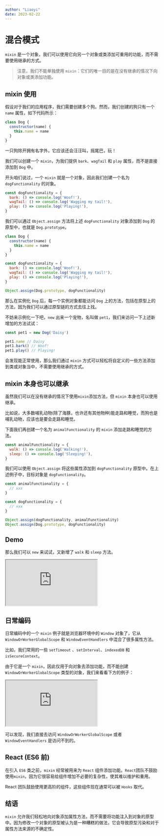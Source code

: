```yaml
---
author: "Liaoyi"
date: 2023-02-22
---
```


# 混合模式

`mixin` 是一个对象，我们可以使用它向另一个对象或类添加可重用的功能，而不需要使用继承的方式。

> 注意，我们不能单独使用 `mixin`：它们的唯一目的是在没有继承的情况下向对象或类添加功能。

## mixin 使用

假设对于我们的应用程序，我们需要创建多个狗。然而，我们创建的狗只有一个 `name` 属性，如下代码所示：

```js
class Dog {
  constructor(name) {
    this.name = name
  }
}
```

一只狗除开拥有名字外，它应该还会汪汪叫，摇尾巴，玩！

我们可以创建一个 `mixin`，为我们提供 `bark`、`wagTail` 和 `play` 属性，而不是直接添加到 `Dog` 中。

开头咱们说过，一个 `mixin` 就是一个对象，因此我们创建一个名为 `dogFunctionality` 的对象。

```js
const dogFunctionality = {
  bark: () => console.log('Woof!'),
  wagTail: () => console.log('Wagging my tail!'),
  play: () => console.log('Playing!'),
}
```

我们可以通过 `Object.assign` 方法将上述 `dogFunctionality` 对象添加到 `Dog` 的原型中，也就是 `Dog.prototype`。

```js
class Dog {
  constructor(name) {
    this.name = name
  }
}

const dogFunctionality = {
  bark: () => console.log('Woof!'),
  wagTail: () => console.log('Wagging my tail!'),
  play: () => console.log('Playing!'),
}

Object.assign(Dog.prototype, dogFunctionality)
```

那么在实例化 `Dog` 后，每一个实例对象都能访问 `Dog` 上的方法，包括在原型上的方法，因为我们可以通过原型链的方式去往上找。

不妨来示例化一下吧，`new` 出来一个宠物，名叫做 `pet1`，我们来访问一下上述新增加的方法试试：

```js
const pet1 = new Dog('Daisy')

pet1.name // Daisy
pet1.bark() // Woof!
pet1.play() // Playing!
```

会发现能正常使用，那么我们通过 `mixin` 方式可以轻松将自定义的一些方法添加到类或对象当中，不需要使用继承的方式。

## mixin 本身也可以继承

虽然我们可以在没有继承的情况下使用`mixin`添加方法，但 `mixin` 本身也可以使用继承。

比如说，大多数哺乳动物(除了海豚，也许还有其他物种)能走路和睡觉，而狗也是哺乳动物，应该也是要会走路和睡觉。

下面我们再创建一个名为 `animalFunctionality` 的 `mixin` 添加走路和睡觉的方法。

```js
const animalFunctionality = {
  walk: () => console.log('Walking!'),
  sleep: () => console.log('Sleeping!'),
}
```

我们可以使用 `Object.assign` 将这些属性添加到 `dogFunctionality` 原型中。在上述例子中，目标对象是 `dogFunctionality`。

```js
const animalFunctionality = {
  // xxx
}

const dogFunctionality = {
  // xxx
}

Object.assign(dogFunctionality, animalFunctionality)
Object.assign(Dog.prototype, dogFunctionality)
```

## Demo

那么我们可以 `new` 来试试，又新增了 `walk` 和 `sleep` 方法。

<iframe src='https://stackblitz.com/edit/mixin-pattern-demo?devToolsHeight=33&embed=1&file=index.js'></iframe>

## 日常编码

日常编码中的一个 `mixin` 例子就是浏览器环境中的 `Window` 对象了，它从 `WindowOrWorkerGlobalScope` 和 `WindowEventHandlers` 中混合了很多属性方法。

比如，我们常用的一些 `setTimeout` 、`setInterval`、`indexedDB` 和 `isSecureContext`。

由于它是一个 `mixin`，因此仅用于向对象去添加功能，而不能创建 `WindowOrWorkerGlobalScope` 类型的对象，我们来看看下方的例子：

<iframe src='https://stackblitz.com/edit/mixin-pattern-window-demo?ctl=1&devToolsHeight=33&embed=1&file=index.js'></iframe>

可以发现，我们直接去访问 `WindowOrWorkerGlobalScope` 或者 `WindowEventHandlers` 是访问不到的。

## React (ES6 前)

在引入 `ES6` 类之前，`mixin` 经常被用来为 `React` 组件添加功能。`React`团队不鼓励使用`mixin`，因为它很容易给组件增加不必要的复杂性，使其难以维护和重用。

React 团队鼓励使用更高阶的组件，这些组件现在通常可以被 `Hooks` 取代。

## 结语

`mixin` 允许我们轻松地向对象添加属性方法，而不需要将功能注入到对象的原型中。因为修改一个对象的原型被认为是一种糟糕的做法，它会导致原型污染和对于属性方法来源的不确定性。
